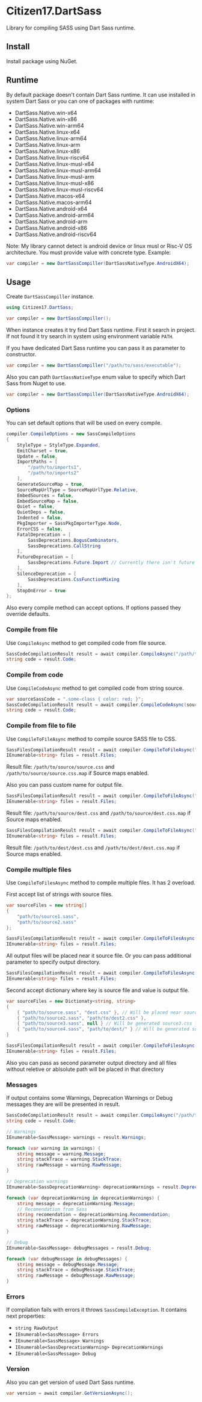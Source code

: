 # Citizen17.DartSass

Library for compiling SASS using Dart Sass runtime.

## Install

Install package using NuGet.

## Runtime

By default package doesn't contain Dart Sass runtime. It can use installed in system Dart Sass or you can one of packages with runtime:

* DartSass.Native.win-x64
* DartSass.Native.win-x86
* DartSass.Native.win-arm64
* DartSass.Native.linux-x64
* DartSass.Native.linux-arm64
* DartSass.Native.linux-arm
* DartSass.Native.linux-x86
* DartSass.Native.linux-riscv64
* DartSass.Native.linux-musl-x64
* DartSass.Native.linux-musl-arm64
* DartSass.Native.linux-musl-arm
* DartSass.Native.linux-musl-x86
* DartSass.Native.linux-musl-riscv64
* DartSass.Native.macos-x64
* DartSass.Native.macos-arm64
* DartSass.Native.android-x64
* DartSass.Native.android-arm64
* DartSass.Native.android-arm
* DartSass.Native.android-x86
* DartSass.Native.android-riscv64

Note: My library cannot detect is android device or linux musl or Risc-V OS architecture. You must provide value with concrete type.
Example:

```csharp
var compiler = new DartSassCompiller(DartSassNativeType.AndroidX64);
```

## Usage

Create `DartSassCompiller` instance.

```csharp
using Citizen17.DartSass;

var compiler = new DartSassCompiller();
```

When instance creates it try find Dart Sass runtime. First it search in project. If not found it try search in system using environment variable `PATH`.

If you have dedicated Dart Sass runtime you can pass it as parameter to constructor.

```csharp
var compiler = new DartSassCompiller("/path/to/sass/executable");
```

Also you can path `DartSassNativeType` enum value to specify which Dart Sass from Nuget to use.

```csharp
var compiler = new DartSassCompiller(DartSassNativeType.AndroidX64);
```

### Options

You can set default options that will be used on every compile.

```csharp
compiler.CompileOptions = new SassCompileOptions
{
    StyleType = StyleType.Expanded,
    EmitCharset = true,
    Update = false,
    ImportPaths = [
        "/path/to/imports1",
        "/path/to/imports2"
    ],
    GenerateSourceMap = true,
    SourceMapUrlType = SourceMapUrlType.Relative,
    EmbedSources = false,
    EmbedSourceMap = false,
    Quiet = false,
    QuietDeps = false,
    Indented = false,
    PkgImporter = SassPkgImporterType.Node,
    ErrorCSS = false,
    FatalDeprecation = [
        SassDeprecations.BogusCombinators,
        SassDeprecations.CallString
    ],
    FutureDeprecation = [
        SassDeprecations.Future.Import // Currently there isn't future deprecations, this is leaved for example
    ],
    SilenceDeprecation = [
        SassDeprecations.CssFunctionMixing
    ],
    StopOnError = true
};
```

Also every compile method can accept options. If options passed they override defaults.

### Compile from file

Use `CompileAsync` method to get compiled code from file source.

```csharp
SassCodeCompilationResult result = await compiler.CompileAsync("/path/to/source.scss");
string code = result.Code;
```

### Compile from code

Use `CompileCodeAsync` method to get compiled code from string source.

```csharp
var sourceSassCode = ".some-class { color: red; }";
SassCodeCompilationResult result = await compiler.CompileCodeAsync(sourceSassCode);
string code = result.Code;
```

### Compile from file to file

Use `CompileToFileAsync` method to compile source SASS file to CSS.

```csharp
SassFilesCompilationResult result = await compiler.CompileToFileAsync("/path/to/source/source.scss");
IEnumerable<string> files = result.Files;

```

Result file: `/path/to/source/source.css` and `/path/to/source/source.css.map` if Source maps enabled.

Also you can pass custom name for output file.

```csharp
SassFilesCompilationResult result = await compiler.CompileToFileAsync("/path/to/source/source.scss", "dest.css");
IEnumerable<string> files = result.Files;
```

Result file: `/path/to/source/dest.css` and `/path/to/source/dest.css.map` if Source maps enabled.

```csharp
SassFilesCompilationResult result = await compiler.CompileToFileAsync("/path/to/source/source.scss", "/path/to/dest/dest.css");
IEnumerable<string> files = result.Files;
```

Result file: `/path/to/dest/dest.css` and `/path/to/dest/dest.css.map` if Source maps enabled.

### Compile multiple files

Use `CompileToFilesAsync` method to compile multiple files.
It has 2 overload.

First accept list of strings with source files.

```csharp
var sourceFiles = new string[]
{
    "path/to/source1.sass",
    "path/to/source2.sass"
};

SassFilesCompilationResult result = await compiler.CompileToFilesAsync(sourceFiles);
IEnumerable<string> files = result.Files;
```

All output files will be placed near it source file. Or you can pass additional parameter to specify output directory.

```csharp
SassFilesCompilationResult result = await compiler.CompileToFilesAsync(sourceFiles, "/path/to/dest");
IEnumerable<string> files = result.Files;
```

Second accept dictionary where key is source file and value is output file.

```csharp
var sourceFiles = new Dictionaty<string, string>
{
    { "path/to/source.sass", "dest.css" }, // Will be placed near source file
    { "path/to/source2.sass", "path/to/dest2.css" },
    { "path/to/source3.sass", null } // Will be generated source3.css file and placed near source file
    { "path/to/source4.sass", "path/to/dest/" } // Will be generated source4.css file and placed in path/to/dest/
}

SassFilesCompilationResult result = await compiler.CompileToFilesAsync(sourceFiles);
IEnumerable<string> files = result.Files;
```

Also you can pass as second parameter output directory and all files without reletive or ablsolute path will be placed in that directory

### Messages

If output contains some Warnings, Deprecation Warnings or Debug messages they are will be presented in result.

```csharp
SassCodeCompilationResult result = await compiler.CompileAsync("/path/to/source.scss");
string code = result.Code;

// Warnings
IEnumerable<SassMessage> warnings = result.Warnings;

foreach (var warning in warnings) {
    string message = warning.Message;
    string stackTrace = warning.StackTrace;
    string rawMessage = warning.RawMessage;
}

// Deprecation warnings
IEnumerable<SassDeprecationWarning> deprecationWarnings = result.DeprecationWarnings;

foreach (var deprecationWarning in deprecationWarnings) {
    string message = deprecationWarning.Message;
    // Recomendation from Sass
    string recomendation = deprecationWarning.Recommendation;
    string stackTrace = deprecationWarning.StackTrace;
    string rawMessage = deprecationWarning.RawMessage;
}

// Debug
IEnumerable<SassMessage> debugMessages = result.Debug;

foreach (var debugMessage in debugMessages) {
    string message = debugMessage.Message;
    string stackTrace = debugMessage.StackTrace;
    string rawMessage = debugMessage.RawMessage;
}
```

### Errors

If compilation fails with errors it throws `SassCompileException`. It contains next properties:

* `string RawOutput`
* `IEnumerable<SassMessage> Errors`
* `IEnumerable<SassMessage> Warnings`
* `IEnumerable<SassDeprecationWarning> DeprecationWarnings`
* `IEnumerable<SassMessage> Debug`

### Version

Also you can get version of used Dart Sass runtime.

```csharp
var version = await compiler.GetVersionAsync();
```
